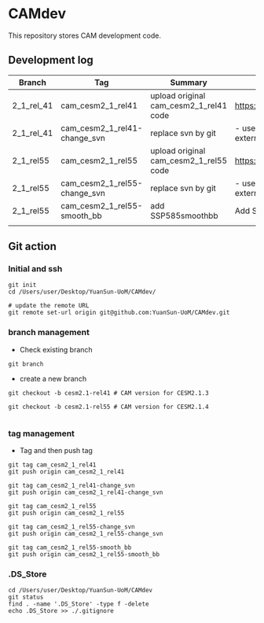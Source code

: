 # CAMdev

This repository stores CAM development code.

## Development log

| Branch     | Tag                          | Summary                                | Description                                                  |
| ---------- | ---------------------------- | -------------------------------------- | ------------------------------------------------------------ |
| 2_1_rel_41 | cam_cesm2_1_rel41            | upload original cam_cesm2_1_rel41 code | https://github.com/ESCOMP/CAM/tree/cam_cesm2_1_rel_41        |
| 2_1_rel_41 | cam_cesm2_1_rel41-change_svn | replace svn by git                     | - used for downloading CAM in CESM; - use git to manage externals |
| 2_1_rel55  | cam_cesm2_1_rel55            | upload original cam_cesm2_1_rel55 code | https://github.com/ESCOMP/CAM/tree/cam_cesm2_1_rel_55        |
| 2_1_rel55  | cam_cesm2_1_rel55-change_svn | replace svn by git                     | - used for downloading CAM in CESM; - use git to manage externals |
| 2_1_rel55  | cam_cesm2_1_rel55-smooth_bb  | add SSP585smoothbb                     | Add SSP585 smooth biomass burning configuration              |
|            |                              |                                        |                                                              |

## Git action

### Initial and ssh

```
git init
cd /Users/user/Desktop/YuanSun-UoM/CAMdev/

# update the remote URL
git remote set-url origin git@github.com:YuanSun-UoM/CAMdev.git
```

### branch management

- Check existing branch

```
git branch
```

- create a new branch

```
git checkout -b cesm2.1-rel41 # CAM version for CESM2.1.3

git checkout -b cesm2.1-rel55 # CAM version for CESM2.1.4


```

### tag management

- Tag and then push tag

```
git tag cam_cesm2_1_rel41
git push origin cam_cesm2_1_rel41

git tag cam_cesm2_1_rel41-change_svn
git push origin cam_cesm2_1_rel41-change_svn

git tag cam_cesm2_1_rel55
git push origin cam_cesm2_1_rel55

git tag cam_cesm2_1_rel55-change_svn
git push origin cam_cesm2_1_rel55-change_svn 

git tag cam_cesm2_1_rel55-smooth_bb
git push origin cam_cesm2_1_rel55-smooth_bb
```

### .DS_Store

```
cd /Users/user/Desktop/YuanSun-UoM/CAMdev
git status
find . -name '.DS_Store' -type f -delete
echo .DS_Store >> ./.gitignore
```

